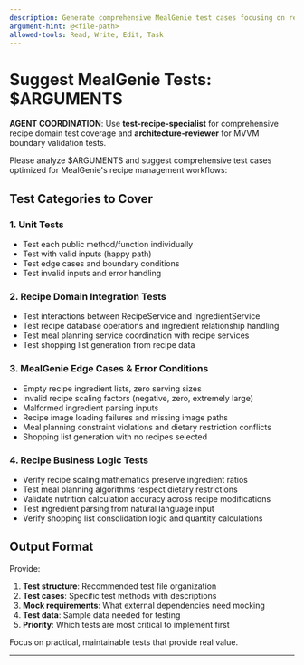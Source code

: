 ```yaml
---
description: Generate comprehensive MealGenie test cases focusing on recipe domain workflows and MVVM architectural boundaries
argument-hint: @<file-path>
allowed-tools: Read, Write, Edit, Task
---
```


# Suggest MealGenie Tests: $ARGUMENTS

**AGENT COORDINATION**: Use **test-recipe-specialist** for comprehensive recipe domain test coverage and **architecture-reviewer** for MVVM boundary validation tests.

Please analyze $ARGUMENTS and suggest comprehensive test cases optimized for MealGenie's recipe management workflows:

## Test Categories to Cover

### 1. Unit Tests
- Test each public method/function individually
- Test with valid inputs (happy path)
- Test edge cases and boundary conditions
- Test invalid inputs and error handling

### 2. Recipe Domain Integration Tests
- Test interactions between RecipeService and IngredientService
- Test recipe database operations and ingredient relationship handling
- Test meal planning service coordination with recipe services
- Test shopping list generation from recipe data

### 3. MealGenie Edge Cases & Error Conditions  
- Empty recipe ingredient lists, zero serving sizes
- Invalid recipe scaling factors (negative, zero, extremely large)
- Malformed ingredient parsing inputs
- Recipe image loading failures and missing image paths
- Meal planning constraint violations and dietary restriction conflicts
- Shopping list generation with no recipes selected

### 4. Recipe Business Logic Tests
- Verify recipe scaling mathematics preserve ingredient ratios
- Test meal planning algorithms respect dietary restrictions
- Validate nutrition calculation accuracy across recipe modifications
- Test ingredient parsing from natural language input
- Verify shopping list consolidation logic and quantity calculations

## Output Format
Provide:
1. **Test structure**: Recommended test file organization
2. **Test cases**: Specific test methods with descriptions
3. **Mock requirements**: What external dependencies need mocking
4. **Test data**: Sample data needed for testing
5. **Priority**: Which tests are most critical to implement first

Focus on practical, maintainable tests that provide real value.

---
